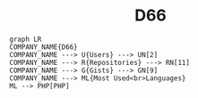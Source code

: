 <h1 align="center">D66</h1>

```mermaid
graph LR
COMPANY_NAME{D66}
COMPANY_NAME ---> U{Users} ---> UN[2]
COMPANY_NAME ---> R{Repositories} ---> RN[11]
COMPANY_NAME ---> G{Gists} ---> GN[9]
COMPANY_NAME ---> ML{Most Used<br>Languages}
ML --> PHP[PHP]
```
